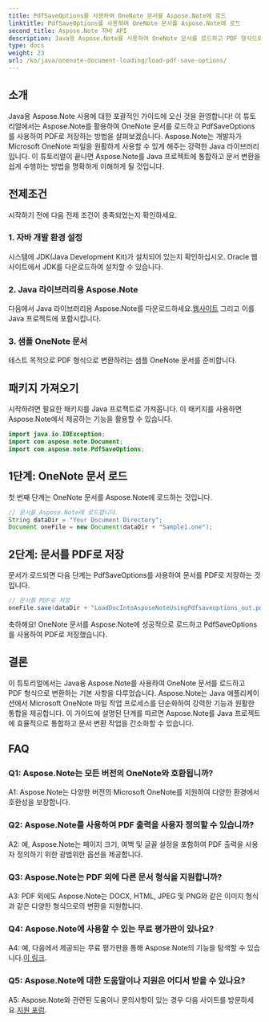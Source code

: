 ```yaml
---
title: PdfSaveOptions를 사용하여 OneNote 문서를 Aspose.Note에 로드
linktitle: PdfSaveOptions를 사용하여 OneNote 문서를 Aspose.Note에 로드
second_title: Aspose.Note 자바 API
description: Java용 Aspose.Note를 사용하여 OneNote 문서를 로드하고 PDF 형식으로 쉽게 변환하는 방법을 알아보세요. Aspose.Note로 문서 변환 작업을 단순화하세요.
type: docs
weight: 23
url: /ko/java/onenote-document-loading/load-pdf-save-options/
---
```

## 소개

Java용 Aspose.Note 사용에 대한 포괄적인 가이드에 오신 것을 환영합니다! 이 튜토리얼에서는 Aspose.Note를 활용하여 OneNote 문서를 로드하고 PdfSaveOptions를 사용하여 PDF로 저장하는 방법을 살펴보겠습니다. Aspose.Note는 개발자가 Microsoft OneNote 파일을 원활하게 사용할 수 있게 해주는 강력한 Java 라이브러리입니다. 이 튜토리얼이 끝나면 Aspose.Note를 Java 프로젝트에 통합하고 문서 변환을 쉽게 수행하는 방법을 명확하게 이해하게 될 것입니다.

## 전제조건

시작하기 전에 다음 전제 조건이 충족되었는지 확인하세요.

### 1. 자바 개발 환경 설정

시스템에 JDK(Java Development Kit)가 설치되어 있는지 확인하십시오. Oracle 웹사이트에서 JDK를 다운로드하여 설치할 수 있습니다.

### 2. Java 라이브러리용 Aspose.Note

 다음에서 Java 라이브러리용 Aspose.Note를 다운로드하세요.[웹사이트](https://releases.aspose.com/note/java/) 그리고 이를 Java 프로젝트에 포함시킵니다.

### 3. 샘플 OneNote 문서

테스트 목적으로 PDF 형식으로 변환하려는 샘플 OneNote 문서를 준비합니다.

## 패키지 가져오기

시작하려면 필요한 패키지를 Java 프로젝트로 가져옵니다. 이 패키지를 사용하면 Aspose.Note에서 제공하는 기능을 활용할 수 있습니다.

```java
import java.io.IOException;
import com.aspose.note.Document;
import com.aspose.note.PdfSaveOptions;
```

## 1단계: OneNote 문서 로드

첫 번째 단계는 OneNote 문서를 Aspose.Note에 로드하는 것입니다.

```java
// 문서를 Aspose.Note에 로드합니다.
String dataDir = "Your Document Directory";
Document oneFile = new Document(dataDir + "Sample1.one");
```

## 2단계: 문서를 PDF로 저장

문서가 로드되면 다음 단계는 PdfSaveOptions를 사용하여 문서를 PDF로 저장하는 것입니다.

```java
// 문서를 PDF로 저장
oneFile.save(dataDir + "LoadDocIntoAsposeNoteUsingPdfsaveoptions_out.pdf", new PdfSaveOptions());
```

축하해요! OneNote 문서를 Aspose.Note에 성공적으로 로드하고 PdfSaveOptions를 사용하여 PDF로 저장했습니다.

## 결론

이 튜토리얼에서는 Java용 Aspose.Note를 사용하여 OneNote 문서를 로드하고 PDF 형식으로 변환하는 기본 사항을 다루었습니다. Aspose.Note는 Java 애플리케이션에서 Microsoft OneNote 파일 작업 프로세스를 단순화하여 강력한 기능과 원활한 통합을 제공합니다. 이 가이드에 설명된 단계를 따르면 Aspose.Note를 Java 프로젝트에 효율적으로 통합하고 문서 변환 작업을 간소화할 수 있습니다.

## FAQ

### Q1: Aspose.Note는 모든 버전의 OneNote와 호환됩니까?

A1: Aspose.Note는 다양한 버전의 Microsoft OneNote를 지원하여 다양한 환경에서 호환성을 보장합니다.

### Q2: Aspose.Note를 사용하여 PDF 출력을 사용자 정의할 수 있습니까?

A2: 예, Aspose.Note는 페이지 크기, 여백 및 글꼴 설정을 포함하여 PDF 출력을 사용자 정의하기 위한 광범위한 옵션을 제공합니다.

### Q3: Aspose.Note는 PDF 외에 다른 문서 형식을 지원합니까?

A3: PDF 외에도 Aspose.Note는 DOCX, HTML, JPEG 및 PNG와 같은 이미지 형식과 같은 다양한 형식으로의 변환을 지원합니다.

### Q4: Aspose.Note에 사용할 수 있는 무료 평가판이 있나요?

 A4: 예, 다음에서 제공되는 무료 평가판을 통해 Aspose.Note의 기능을 탐색할 수 있습니다.[이 링크](https://releases.aspose.com/).

### Q5: Aspose.Note에 대한 도움말이나 지원은 어디서 받을 수 있나요?

 A5: Aspose.Note와 관련된 도움이나 문의사항이 있는 경우 다음 사이트를 방문하세요.[지원 포럼](https://forum.aspose.com/c/note/28).